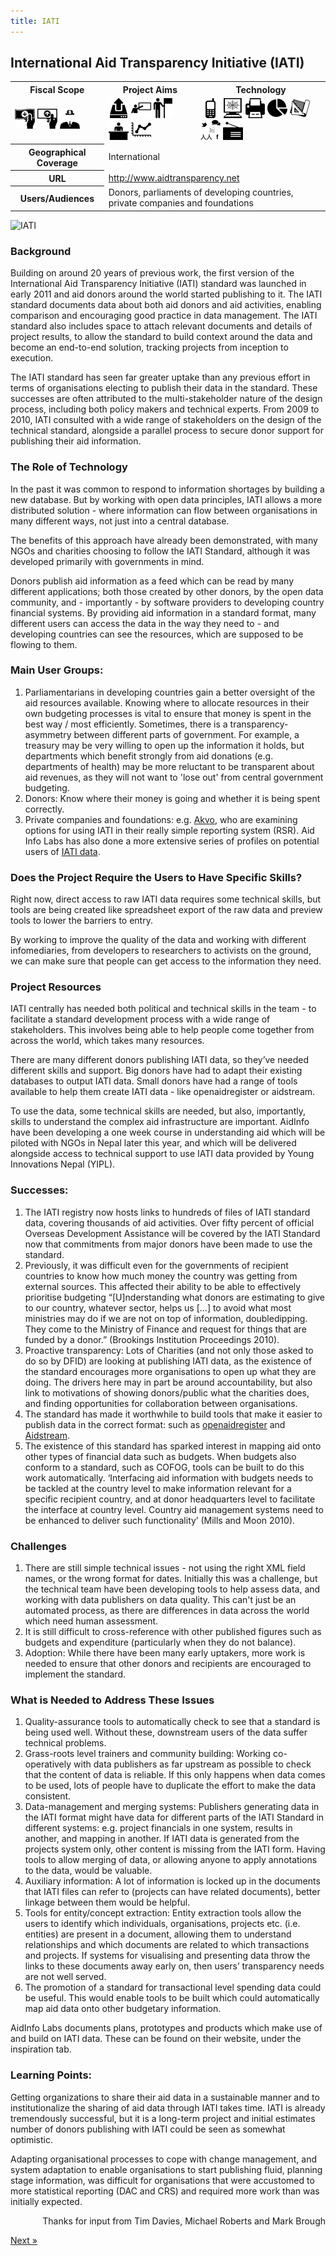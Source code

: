 ```yaml
---
title: IATI
---
```


## International Aid Transparency Initiative (IATI)

<table class="iconmatrix">
    <tr class="icons">
        <th class="inner">Fiscal Scope</th>
        <th class="inner">Project Aims</th>
        <th>Technology</th>
    </tr>
    <tr class="iconbar">
        <td class="inner">
            <img src="images/revenue.png" class="" title="Revenue Side" />
            <img src="images/spending.png" class="no" title="Spending Side" />
            <img src="images/invisible_money.png" class="" title="Off-Budget" />
        </td>
        <td class="inner">
            <img src="images/upload.png" class="" title="Publish Better Data" />
            <img src="images/educate.png" class="no" title="Educate Citizens" />
            <img src="images/citizen.png" class="no" title="Facilitate Direct Participation"/>
            <img src="images/decision-maker.png" class="" title="Get Feedback to Policy Makers" />
            <img src="images/data_analysis.png" class="" title="Analyse and Understand Data" />
        </td>
        <td>
            <img src="images/mobile.png" class="no" title="Mobile Technology" />
            <img src="images/web.png" class="" title="Web-based Technology" />
            <img src="images/offline.png" class="no" title="Offline and Print on Demand" />
            <img src="images/piechart.png" class="no" title="Data Visualisation and Maps" />
            <img src="images/standards.png" class="" title="Formats and Standards" />
            <img src="images/social_media.png" class="no" title="Social Media" />
            <img src="images/radio.png" class="no" title="Radio" />
        </td>
    </tr>
    <tr>
        <th class="inner">Geographical Coverage</th>
        <td colspan="2">International</td>
    </tr>
    <tr>
        <th class="inner">URL</th>
        <td colspan="2"><a href="http://www.aidtransparency.net">http://www.aidtransparency.net</a></td>
    </tr>
    <tr>
        <th class="inner">Users/Audiences</th>
        <td colspan="2">Donors, parliaments of developing countries, private companies and foundations </td>
    </tr>
</table>

<img alt="IATI" src="http://farm8.staticflickr.com/7100/7272476346_0ae81268a5_o.png" class="screenshot" />


### Background 
Building on around 20 years of previous work, the first version of the International Aid Transparency Initiative (IATI) standard was launched in early 2011 and aid donors around the world started publishing to it. The IATI standard documents data about both aid donors and aid activities, enabling comparison and encouraging good practice in data management. The IATI standard also includes space to attach relevant documents and details of project results, to allow the standard to build context around the data and become an end-to-end solution, tracking projects from inception to execution. 

The IATI standard has seen far greater uptake than any previous effort in terms of organisations electing to publish their data in the standard. These successes are often attributed to the multi-stakeholder nature of the design process, including both policy makers and technical experts. From 2009 to 2010, IATI consulted with a wide range of stakeholders on the design of the technical standard, alongside a parallel process to secure donor support for publishing their aid information. 

### The Role of Technology 

In the past it was common to respond to information shortages by building a new database. But by working with open data principles, IATI allows a more distributed solution - where information can flow between organisations in many different ways, not just into a central database. 

The benefits of this approach have already been demonstrated, with many NGOs and charities choosing to follow the IATI Standard, although it was developed primarily with governments in mind.

Donors publish aid information as a feed which can be read by many different applications; both those created by other donors, by the open data community, and - importantly - by software providers to developing country financial systems. By providing aid information in a standard format, many different users can access the data in the way they need to - and developing countries can see the resources, which are supposed to be flowing to them. 

### Main User Groups: 

1. Parliamentarians in developing countries gain a better oversight of the aid resources available. Knowing where to allocate resources in their own budgeting processes is vital to ensure that money is spent in the best way / most efficiently. Sometimes, there is a transparency-asymmetry between different parts of government. For example, a treasury may be very willing to open up the information it holds, but departments which benefit strongly from aid donations (e.g. departments of health) may be more reluctant to be transparent about aid revenues, as they will not want to 'lose out' from central government budgeting.
2. Donors: Know where their money is going and whether it is being spent correctly. 
1. Private companies and foundations: e.g. [Akvo](http://www.akvo.org/), who are examining options for using IATI in their really simple reporting system (RSR). 
Aid Info Labs has also done a more extensive series of profiles on potential users of [IATI data](http://www.aidinfolabs.org/archives/category/inspiration/people). 

### Does the Project Require the Users to Have Specific Skills? 

Right now, direct access to raw IATI data requires some technical skills, but tools are being created like spreadsheet export of the raw data and preview tools to lower the barriers to entry. 

By working to improve the quality of the data and working with different infomediaries, from developers to researchers to activists on the ground, we can make sure that people can get access to the information they need. 

### Project Resources 

IATI centrally has needed both political and technical skills in the team - to facilitate a standard development process with a wide range of stakeholders. This involves being able to help people come together from across the world, which takes many resources. 

There are many different donors publishing IATI data, so they’ve needed different skills and support. Big donors have had to adapt their existing databases to output IATI data. Small donors have had a range of tools available to help them create IATI data - like openaidregister or aidstream. 

To use the data, some technical skills are needed, but also, importantly, skills to understand the complex aid infrastructure are important. AidInfo have been developing a one week course in understanding aid which will be piloted with NGOs in Nepal later this year, and which will be delivered alongside access to technical support to use IATI data provided by Young Innovations Nepal (YIPL). 

### Successes: 

1. The IATI registry now hosts links to hundreds of files of IATI standard data, covering thousands of aid activities. Over fifty percent of official Overseas Development Assistance will be covered by the IATI Standard now that commitments from major donors have been made to use the standard. 
2. Previously, it was difficult even for the governments of recipient countries to know how much money the country was getting from external sources. This affected their ability to be able to effectively prioritise budgeting “[U]nderstanding what donors are estimating to give to our country, whatever sector, helps us [...] to avoid what most ministries may do if we are not on top of information, doubledipping. They come to the Ministry of Finance and request for things that are funded by a donor.” (Brookings Institution Proceedings 2010). 
3. Proactive transparency: Lots of Charities (and not only those asked to do so by DFID) are looking at publishing IATI data, as the existence of the standard encourages more organisations to open up what they are doing. The drivers here may in part be around accountability, but also link to motivations of showing donors/public what the charities does, and finding opportunities for collaboration between organisations. 
4. The standard has made it worthwhile to build tools that make it easier to publish data in the correct format: such as [openaidregister](http://www.openaidregister.org/) and [Aidstream](http://aidstream.com/public/). 
5. The existence of this standard has sparked interest in mapping aid onto other types of financial data such as budgets. When budgets also conform to a standard, such as COFOG, tools can be built to do this work automatically. ‘Interfacing aid information with budgets needs to be tackled at the country level to make information relevant for a specific recipient country, and at donor headquarters level to facilitate the interface at country level. Country aid management systems need to be enhanced to deliver such functionality’ (Mills and Moon 2010). 

### Challenges

1. There are still simple technical issues - not using the right XML field names, or the wrong format for dates. Initially this was a challenge, but the technical team have been developing tools to help assess data, and working with data publishers on data quality. This can't just be an automated process, as there are differences in data across the world which need human assessment. 
2. It is still difficult to cross-reference with other published figures such as budgets and expenditure (particularly when they do not balance). 
3. Adoption: While there have been many early uptakers, more work is needed to ensure that other donors and recipients are encouraged to implement the standard. 

### What is Needed to Address These Issues 

1. Quality-assurance tools to automatically check to see that a standard is being used well. Without these, downstream users of the data suffer technical problems. 
2. Grass-roots level trainers and community building: Working co-operatively with data publishers as far upstream as possible to check that the content of data is reliable. If this only happens when data comes to be used, lots of people have to duplicate the effort to make the data consistent. 
3. Data-management and merging systems: Publishers generating data in the IATI format might have data for different parts of the IATI Standard in different systems: e.g. project financials in one system, results in another, and mapping in another. If IATI data is generated from the projects system only, other content is missing from the IATI form. Having tools to allow merging of data, or allowing anyone to apply annotations to the data, would be valuable. 
4. Auxiliary information: A lot of information is locked up in the documents that IATI files can refer to (projects can have related documents), better linkage between them would be helpful. 
5. Tools for entity/concept extraction: Entity extraction tools allow the users to identify which individuals, organisations, projects etc. (i.e. entities) are present in a document, allowing them to understand relationships and which documents are related to which transactions and projects. If systems for visualising and presenting data throw the links to these documents away early on, then users’ transparency needs are not well served. 
6. The promotion of a standard for transactional level spending data could be useful. This would enable tools to be built which could automatically map aid data onto other budgetary information. 

AidInfo Labs documents plans, prototypes and products which make use of and build on IATI data. These can be found on their website, under the inspiration tab. 

### Learning Points:

Getting organizations to share their aid data in a sustainable manner and to institutionalize the sharing of aid data through IATI takes time. IATI is already tremendously successful, but it is a long-term project and initial estimates number of donors publishing with IATI could be seen as somewhat optimistic.

Adapting organisational processes to cope with change management,  and system adaptation to enable organisations to start publishing fluid, planning stage information, was difficult for organisations that were accustomed to more statistical reporting (DAC and CRS) and required more work than was initially expected.

<p style="text-align: right">Thanks for input from Tim Davies, Michael Roberts and Mark Brough </p>

<div class="pull-right"><a class="btn btn-default btn-mini" href="../chapter4-2">Next &raquo;</a></div>
